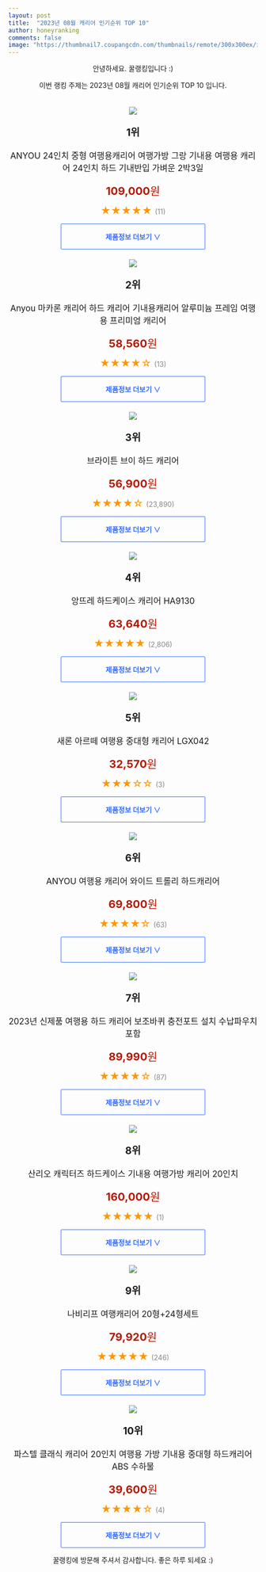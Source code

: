 ```yaml
---
layout: post
title:  "2023년 08월 캐리어 인기순위 TOP 10"
author: honeyranking
comments: false
image: "https://thumbnail7.coupangcdn.com/thumbnails/remote/300x300ex/image/vendor_inventory/9037/2af1f179ee6726a3e9b63d121dd801759c6bf887abe9c5cc84bda3301880.jpg"
---
```

<p style="text-align: center;">안녕하세요. 꿀랭킹입니다 :)</p>
<p style="text-align: center;">이번 랭킹 주제는 2023년 08월 캐리어 인기순위 TOP 10 입니다.</p><center><img src="https://thumbnail7.coupangcdn.com/thumbnails/remote/300x300ex/image/vendor_inventory/9037/2af1f179ee6726a3e9b63d121dd801759c6bf887abe9c5cc84bda3301880.jpg" style="margin-top:20px" /></center><p style="text-align: center; font-size: 20px"><b>1위</b></p><p style="text-align: center; font-size: 17px">ANYOU 24인치 중형 여행용캐리어 여행가방 그랑 기내용 여행용 캐리어 24인치 하드 기내반입 가벼운 2박3일</p><p style="text-align: center;"><span style="color: #b61800; font-size: 22px;"><b>109,000</b>원</span></p><p style="text-align: center;"><span style="color: #ff9600; font-size: 20px;">★★★★★ </span><span style="color: #878787;">(11)</span></p><center><a href="https://link.coupang.com/a/5CgCt"><div style="font-size: 14px; display: inline-block; padding: 15px 90px; color: #346aff; border-radius: 2px; border: 1px solid #346aff; cursor: pointer;"><b>제품정보 더보기 &or;</b></div></a></center><center><img src="https://thumbnail6.coupangcdn.com/thumbnails/remote/300x300ex/image/vendor_inventory/f1fb/4ba1ebfea93d3d09718f7e6365a06f1c8449d2a04796a299dee998900045.jpg" style="margin-top:20px" /></center><p style="text-align: center; font-size: 20px"><b>2위</b></p><p style="text-align: center; font-size: 17px">Anyou 마카론 캐리어 하드 캐리어 기내용캐리어 알루미늄 프레임 여행용 프리미엄 캐리어</p><p style="text-align: center;"><span style="color: #b61800; font-size: 22px;"><b>58,560</b>원</span></p><p style="text-align: center;"><span style="color: #ff9600; font-size: 20px;">★★★★☆ </span><span style="color: #878787;">(13)</span></p><center><a href="https://link.coupang.com/a/5CgCv"><div style="font-size: 14px; display: inline-block; padding: 15px 90px; color: #346aff; border-radius: 2px; border: 1px solid #346aff; cursor: pointer;"><b>제품정보 더보기 &or;</b></div></a></center><center><img src="https://thumbnail9.coupangcdn.com/thumbnails/remote/300x300ex/image/retail/images/2019/04/16/11/2/5045138b-87f2-49b6-85c9-127d658a455a.jpg" style="margin-top:20px" /></center><p style="text-align: center; font-size: 20px"><b>3위</b></p><p style="text-align: center; font-size: 17px">브라이튼 브이 하드 캐리어</p><p style="text-align: center;"><span style="color: #b61800; font-size: 22px;"><b>56,900</b>원</span></p><p style="text-align: center;"><span style="color: #ff9600; font-size: 20px;">★★★★☆ </span><span style="color: #878787;">(23,890)</span></p><center><a href="https://link.coupang.com/a/5CgCy"><div style="font-size: 14px; display: inline-block; padding: 15px 90px; color: #346aff; border-radius: 2px; border: 1px solid #346aff; cursor: pointer;"><b>제품정보 더보기 &or;</b></div></a></center><center><img src="https://thumbnail8.coupangcdn.com/thumbnails/remote/300x300ex/image/retail/images/1346473001252346-278676c7-86f3-4b51-ae89-754572400a85.jpg" style="margin-top:20px" /></center><p style="text-align: center; font-size: 20px"><b>4위</b></p><p style="text-align: center; font-size: 17px">앙뜨레 하드케이스 캐리어 HA9130</p><p style="text-align: center;"><span style="color: #b61800; font-size: 22px;"><b>63,640</b>원</span></p><p style="text-align: center;"><span style="color: #ff9600; font-size: 20px;">★★★★★ </span><span style="color: #878787;">(2,806)</span></p><center><a href="https://link.coupang.com/a/5CgCA"><div style="font-size: 14px; display: inline-block; padding: 15px 90px; color: #346aff; border-radius: 2px; border: 1px solid #346aff; cursor: pointer;"><b>제품정보 더보기 &or;</b></div></a></center><center><img src="https://thumbnail6.coupangcdn.com/thumbnails/remote/300x300ex/image/rs_quotation_api/o9igfrch/cd4cbf87cb3f460fa46eabf5174de6be.png" style="margin-top:20px" /></center><p style="text-align: center; font-size: 20px"><b>5위</b></p><p style="text-align: center; font-size: 17px">새론 아르떼 여행용 중대형 캐리어 LGX042</p><p style="text-align: center;"><span style="color: #b61800; font-size: 22px;"><b>32,570</b>원</span></p><p style="text-align: center;"><span style="color: #ff9600; font-size: 20px;">★★★☆☆ </span><span style="color: #878787;">(3)</span></p><center><a href="https://www.coupang.com/vp/products/6185761515?itemId=12176492409&q=%EC%BA%90%EB%A6%AC%EC%96%B4&sourceType=search&searchId=5b22f98ecf964fa3b9a69ffab48be8e3"><div style="font-size: 14px; display: inline-block; padding: 15px 90px; color: #346aff; border-radius: 2px; border: 1px solid #346aff; cursor: pointer;"><b>제품정보 더보기 &or;</b></div></a></center><center><img src="https://thumbnail6.coupangcdn.com/thumbnails/remote/300x300ex/image/vendor_inventory/d6e7/d087b4463fdee24e382fbe91d9cf02f8d03cd29b832f6b81c285bb6ba6dd.jpg" style="margin-top:20px" /></center><p style="text-align: center; font-size: 20px"><b>6위</b></p><p style="text-align: center; font-size: 17px">ANYOU 여행용 캐리어 와이드 트롤리 하드캐리어</p><p style="text-align: center;"><span style="color: #b61800; font-size: 22px;"><b>69,800</b>원</span></p><p style="text-align: center;"><span style="color: #ff9600; font-size: 20px;">★★★★☆ </span><span style="color: #878787;">(63)</span></p><center><a href="https://www.coupang.com/vp/products/7258996488?itemId=18484086871&q=%EC%BA%90%EB%A6%AC%EC%96%B4&sourceType=search&searchId=5b22f98ecf964fa3b9a69ffab48be8e3"><div style="font-size: 14px; display: inline-block; padding: 15px 90px; color: #346aff; border-radius: 2px; border: 1px solid #346aff; cursor: pointer;"><b>제품정보 더보기 &or;</b></div></a></center><center><img src="https://thumbnail9.coupangcdn.com/thumbnails/remote/300x300ex/image/vendor_inventory/ea5d/c7fdf2a6c3d9d5568aa3f532d1aa7f3b4bf7b3f4f102d869b0f18ee8fe1f.jpg" style="margin-top:20px" /></center><p style="text-align: center; font-size: 20px"><b>7위</b></p><p style="text-align: center; font-size: 17px">2023년 신제품 여행용 하드 캐리어 보조바퀴 충전포트 설치 수납파우치 포함</p><p style="text-align: center;"><span style="color: #b61800; font-size: 22px;"><b>89,990</b>원</span></p><p style="text-align: center;"><span style="color: #ff9600; font-size: 20px;">★★★★☆ </span><span style="color: #878787;">(87)</span></p><center><a href="https://link.coupang.com/a/5CgCB"><div style="font-size: 14px; display: inline-block; padding: 15px 90px; color: #346aff; border-radius: 2px; border: 1px solid #346aff; cursor: pointer;"><b>제품정보 더보기 &or;</b></div></a></center><center><img src="https://thumbnail6.coupangcdn.com/thumbnails/remote/300x300ex/image/vendor_inventory/13b8/51e2ef24eb8396ef55a4e9ff05b725d588c9cd1d2dfb03e7cbaf79d77276.jpg" style="margin-top:20px" /></center><p style="text-align: center; font-size: 20px"><b>8위</b></p><p style="text-align: center; font-size: 17px">산리오 캐릭터즈 하드케이스 기내용 여행가방 캐리어 20인치</p><p style="text-align: center;"><span style="color: #b61800; font-size: 22px;"><b>160,000</b>원</span></p><p style="text-align: center;"><span style="color: #ff9600; font-size: 20px;">★★★★★ </span><span style="color: #878787;">(1)</span></p><center><a href="https://link.coupang.com/a/5CgCC"><div style="font-size: 14px; display: inline-block; padding: 15px 90px; color: #346aff; border-radius: 2px; border: 1px solid #346aff; cursor: pointer;"><b>제품정보 더보기 &or;</b></div></a></center><center><img src="https://thumbnail7.coupangcdn.com/thumbnails/remote/300x300ex/image/vendor_inventory/90f0/ad26e1663ed49d8df15bcbc1900dfee071c28966655bb543c23b3625e4d2.jpg" style="margin-top:20px" /></center><p style="text-align: center; font-size: 20px"><b>9위</b></p><p style="text-align: center; font-size: 17px">나비리프 여행캐리어 20형+24형세트</p><p style="text-align: center;"><span style="color: #b61800; font-size: 22px;"><b>79,920</b>원</span></p><p style="text-align: center;"><span style="color: #ff9600; font-size: 20px;">★★★★★ </span><span style="color: #878787;">(246)</span></p><center><a href="https://link.coupang.com/a/5CgCD"><div style="font-size: 14px; display: inline-block; padding: 15px 90px; color: #346aff; border-radius: 2px; border: 1px solid #346aff; cursor: pointer;"><b>제품정보 더보기 &or;</b></div></a></center><center><img src="https://thumbnail7.coupangcdn.com/thumbnails/remote/300x300ex/image/vendor_inventory/a623/d27dae6156249631fb224819937fcc50e02d54c9c5173ac1603aa7845e40.jpg" style="margin-top:20px" /></center><p style="text-align: center; font-size: 20px"><b>10위</b></p><p style="text-align: center; font-size: 17px">파스텔 클래식 캐리어 20인치 여행용 가방 기내용 중대형 하드캐리어 ABS 수하물</p><p style="text-align: center;"><span style="color: #b61800; font-size: 22px;"><b>39,600</b>원</span></p><p style="text-align: center;"><span style="color: #ff9600; font-size: 20px;">★★★★☆ </span><span style="color: #878787;">(4)</span></p><center><a href="https://link.coupang.com/a/5CgCE"><div style="font-size: 14px; display: inline-block; padding: 15px 90px; color: #346aff; border-radius: 2px; border: 1px solid #346aff; cursor: pointer;"><b>제품정보 더보기 &or;</b></div></a></center><p style="text-align: center;">꿀랭킹에 방문해 주셔서 감사합니다. 좋은 하루 되세요 :)</p>